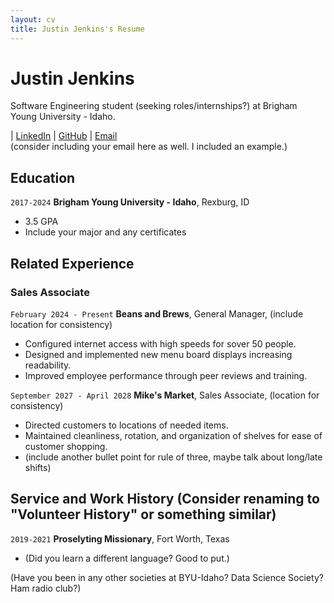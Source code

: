 ```yaml
---
layout: cv
title: Justin Jenkins's Resume
---
```

# Justin Jenkins
Software Engineering student (seeking roles/internships?) at Brigham Young University - Idaho.

<div id="webaddress">
| <a href="https://www.linkedin.com/in/jjenkins0012/">LinkedIn</a>
| <a href="https://github.com/jenkinsJustin">GitHub</a>
| <a href="mailto:myemail@abc.com">Email</a>
</div>
(consider including your email here as well. I included an example.)

## Education

`2017-2024`
__Brigham Young University - Idaho__, Rexburg, ID

- 3.5 GPA
- Include your major and any certificates

## Related Experience

### Sales Associate

`February 2024 - Present`
__Beans and Brews__, General Manager, (include location for consistency)

- Configured internet access with high speeds for sover 50 people.
- Designed and implemented new menu board displays increasing readability. 
- Improved employee performance through peer reviews and training.

`September 2027 - April 2028`
__Mike's Market__, Sales Associate, (location for consistency)

- Directed customers to locations of needed items.
- Maintained cleanliness, rotation, and organization of shelves for ease of customer shopping.
- (include another bullet point for rule of three, maybe talk about long/late shifts)

## Service and Work History (Consider renaming to "Volunteer History" or something similar)

`2019-2021`
__Proselyting Missionary__, Fort Worth, Texas

- (Did you learn a different language? Good to put.)

(Have you been in any other societies at BYU-Idaho? Data Science Society? Ham radio club?)

<!-- ### Footer

Last updated: December 6, 2022 -->


